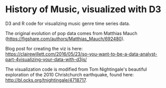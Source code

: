 # History of Music, visualized with D3

D3 and R code for visualizing music genre time series data. 

The original evolution of pop data comes from Matthias Mauch (https://figshare.com/authors/Matthias_Mauch/692480). 

Blog post for creating the viz is here: https://clairewillett.com/2016/05/23/so-you-want-to-be-a-data-analyst-part-4visualizing-your-data-with-d3js/

The visualization code is modified from Tom Nightingale's beautiful exploration of the 2010 Christchurch earthquake, found here: http://bl.ocks.org/tnightingale/4718717.

